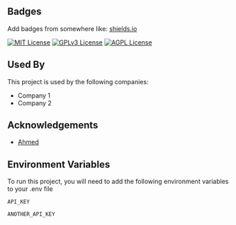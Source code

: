 
## Badges

Add badges from somewhere like: [shields.io](https://shields.io/)

[![MIT License](https://img.shields.io/badge/License-MIT-green.svg)](https://choosealicense.com/licenses/mit/)
[![GPLv3 License](https://img.shields.io/badge/License-GPL%20v3-yellow.svg)](https://opensource.org/licenses/)
[![AGPL License](https://img.shields.io/badge/license-AGPL-blue.svg)](http://www.gnu.org/licenses/agpl-3.0)

## Used By

This project is used by the following companies:

- Company 1
- Company 2


## Acknowledgements

 - [Ahmed](https://github.com/ahmed-Alsonaffi/my-repo1)


## Environment Variables

To run this project, you will need to add the following environment variables to your .env file

`API_KEY`

`ANOTHER_API_KEY`
